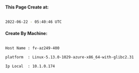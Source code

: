 
   
#### This Page Create at:

```bash

2022-06-22 - 05:40:46 UTC

```

#### Create By Machine:

```bash

Host Name : fv-az249-400

platform  : Linux-5.13.0-1029-azure-x86_64-with-glibc2.31

Ip Local  : 10.1.0.174

```

